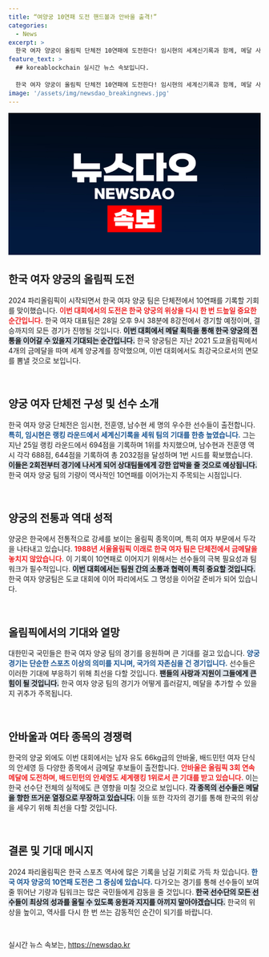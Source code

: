 ```yaml
---
title: “여양궁 10연패 도전 핸드볼과 안바울 출격!”
categories:
  - News
excerpt: >
  한국 여자 양궁이 올림픽 단체전 10연패에 도전한다! 임시현의 세계신기록과 함께, 메달 사냥에 나선 한국 선수단의 열기가 고조된다. 8강전에서 금메달을 향한 긴장감 넘치는 경기가 펼쳐질 예정이다!
feature_text: >
  ## koreablockchain 실시간 뉴스 속보입니다.

  한국 여자 양궁이 올림픽 단체전 10연패에 도전한다! 임시현의 세계신기록과 함께, 메달 사냥에 나선 한국 선수단의 열기가 고조된다. 8강전에서 금메달을 향한 긴장감 넘치는 경기가 펼쳐질 예정이다!
image: '/assets/img/newsdao_breakingnews.jpg'
---
```


<p><img src="/assets/img/newsdao_breakingnews.jpg" alt="koreablockchain 속보" /></p>

<h2 data-ke-size="size26">한국 여자 양궁의 올림픽 도전</h2>

<p data-ke-size="size16">2024 파리올림픽이 시작되면서 한국 여자 양궁 팀은 단체전에서 10연패를 기록할 기회를 맞이했습니다. <b><span style="color: #ee2323;">이번 대회에서의 도전은 한국 양궁의 위상을 다시 한 번 드높일 중요한 순간입니다.</span></b> 한국 여자 대표팀은 28일 오후 9시 38분에 8강전에서 경기할 예정이며, 결승까지의 모든 경기가 진행될 것입니다. <b><span style="background-color: #21538527;">이번 대회에서 메달 획득을 통해 한국 양궁의 전통을 이어갈 수 있을지 기대되는 순간입니다.</span></b> 한국 양궁팀은 지난 2021 도쿄올림픽에서 4개의 금메달을 따며 세계 양궁계를 장악했으며, 이번 대회에서도 최강국으로서의 면모를 뽐낼 것으로 보입니다.</p>

<p data-ke-size="size16">&nbsp;</p>

<h2 data-ke-size="size26">양궁 여자 단체전 구성 및 선수 소개</h2>

<p data-ke-size="size16">한국 여자 양궁 단체전은 임시현, 전훈영, 남수현 세 명의 우수한 선수들이 출전합니다. <b><span style="color: #1a5490;">특히, 임시현은 랭킹 라운드에서 세계신기록을 세워 팀의 기대를 한층 높였습니다.</span></b> 그는 지난 25일 랭킹 라운드에서 694점을 기록하며 1위를 차지했으며, 남수현과 전훈영 역시 각각 688점, 644점을 기록하여 총 2032점을 달성하며 1번 시드를 확보했습니다. <b><span style="background-color: #21538527;">이들은 2회전부터 경기에 나서게 되어 상대팀들에게 강한 압박을 줄 것으로 예상됩니다.</span></b> 한국 여자 양궁 팀의 기량이 역사적인 10연패를 이어가는지 주목되는 시점입니다.</p>

<p data-ke-size="size16">&nbsp;</p>

<h2 data-ke-size="size26">양궁의 전통과 역대 성적</h2>

<p data-ke-size="size16">양궁은 한국에서 전통적으로 강세를 보이는 올림픽 종목이며, 특히 여자 부문에서 두각을 나타내고 있습니다. <b><span style="color: #ee2323;">1988년 서울올림픽 이래로 한국 여자 팀은 단체전에서 금메달을 놓치지 않았습니다.</span></b> 이 기록이 10연패로 이어지기 위해서는 선수들의 극복 필요성과 팀워크가 필수적입니다. <b><span style="background-color: #21538527;">이번 대회에서는 팀원 간의 소통과 협력이 특히 중요할 것입니다.</span></b> 한국 여자 양궁팀은 도쿄 대회에 이어 파리에서도 그 명성을 이어갈 준비가 되어 있습니다.</p>

<p data-ke-size="size16">&nbsp;</p>

<h2 data-ke-size="size26">올림픽에서의 기대와 열망</h2>

<p data-ke-size="size16">대한민국 국민들은 한국 여자 양궁 팀의 경기를 응원하며 큰 기대를 걸고 있습니다. <b><span style="color: #1a5490;">양궁 경기는 단순한 스포츠 이상의 의미를 지니며, 국가의 자존심을 건 경기입니다.</span></b> 선수들은 이러한 기대에 부응하기 위해 최선을 다할 것입니다. <b><span style="background-color: #21538527;">팬들의 사랑과 지원이 그들에게 큰 힘이 될 것입니다.</span></b> 한국 여자 양궁 팀의 경기가 어떻게 흘러갈지, 메달을 추가할 수 있을지 귀추가 주목됩니다.</p>

<p data-ke-size="size16">&nbsp;</p>

<h2 data-ke-size="size26">안바울과 여타 종목의 경쟁력</h2>

<p data-ke-size="size16">한국의 양궁 외에도 이번 대회에서는 남자 유도 66kg급의 안바울, 배드민턴 여자 단식의 안세영 등 다양한 종목에서 금메달 후보들이 출전합니다. <b><span style="color: #ee2323;">안바울은 올림픽 3회 연속 메달에 도전하며, 배드민턴의 안세영도 세계랭킹 1위로서 큰 기대를 받고 있습니다.</span></b> 이는 한국 선수단 전체의 실적에도 큰 영향을 미칠 것으로 보입니다. <b><span style="background-color: #21538527;">각 종목의 선수들은 메달을 향한 뜨거운 열정으로 무장하고 있습니다.</span></b> 이들 또한 각자의 경기를 통해 한국의 위상을 세우기 위해 최선을 다할 것입니다.</p>

<p data-ke-size="size16">&nbsp;</p>

<h2 data-ke-size="size26">결론 및 기대 메시지</h2>

<p data-ke-size="size16">2024 파리올림픽은 한국 스포츠 역사에 많은 기록을 남길 기회로 가득 차 있습니다. <b><span style="color: #1a5490;">한국 여자 양궁의 10연패 도전은 그 중심에 있습니다.</span></b> 다가오는 경기를 통해 선수들이 보여줄 뛰어난 기량과 팀워크는 많은 국민들에게 감동을 줄 것입니다. <b><span style="background-color: #21538527;">한국 선수단의 모든 선수들이 최상의 성과를 올릴 수 있도록 응원과 지지를 아끼지 말아야겠습니다.</span></b> 한국의 위상을 높이고, 역사를 다시 한 번 쓰는 감동적인 순간이 되기를 바랍니다.</p>

<p data-ke-size="size16">&nbsp;</p>
실시간 뉴스 속보는, <a href="https://newsdao.kr" rel="dofollow">https://newsdao.kr</a>


